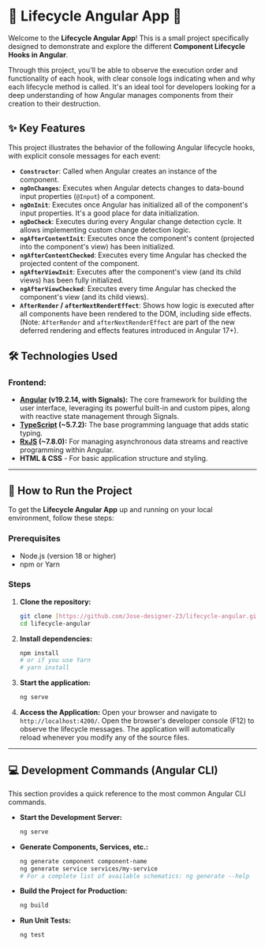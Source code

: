 # 🔄 Lifecycle Angular App 🚀

Welcome to the **Lifecycle Angular App**! This is a small project specifically designed to demonstrate and explore the different **Component Lifecycle Hooks in Angular**.

Through this project, you'll be able to observe the execution order and functionality of each hook, with clear console logs indicating when and why each lifecycle method is called. It's an ideal tool for developers looking for a deep understanding of how Angular manages components from their creation to their destruction.

## ✨ Key Features

This project illustrates the behavior of the following Angular lifecycle hooks, with explicit console messages for each event:

* **`Constructor`**: Called when Angular creates an instance of the component.
* **`ngOnChanges`**: Executes when Angular detects changes to data-bound input properties (`@Input`) of a component.
* **`ngOnInit`**: Executes once Angular has initialized all of the component's input properties. It's a good place for data initialization.
* **`ngDoCheck`**: Executes during every Angular change detection cycle. It allows implementing custom change detection logic.
* **`ngAfterContentInit`**: Executes once the component's content (projected into the component's view) has been initialized.
* **`ngAfterContentChecked`**: Executes every time Angular has checked the projected content of the component.
* **`ngAfterViewInit`**: Executes after the component's view (and its child views) has been fully initialized.
* **`ngAfterViewChecked`**: Executes every time Angular has checked the component's view (and its child views).
* **`AfterRender` / `afterNextRenderEffect`**: Shows how logic is executed after all components have been rendered to the DOM, including side effects. (Note: `AfterRender` and `afterNextRenderEffect` are part of the new deferred rendering and effects features introduced in Angular 17+).

## 🛠️ Technologies Used

### Frontend:

* **[Angular](https://angular.io/) (v19.2.14, with Signals):** The core framework for building the user interface, leveraging its powerful built-in and custom pipes, along with reactive state management through Signals.
* **[TypeScript](https://www.typescriptlang.org/) (~5.7.2):** The base programming language that adds static typing.
* **[RxJS](https://rxjs.dev/) (~7.8.0):** For managing asynchronous data streams and reactive programming within Angular.
* **HTML & CSS** - For basic application structure and styling.

---

## 🚀 How to Run the Project

To get the **Lifecycle Angular App** up and running on your local environment, follow these steps:

### Prerequisites

* Node.js (version 18 or higher)
* npm or Yarn

### Steps

1.  **Clone the repository:**
    ```bash
    git clone [https://github.com/Jose-designer-23/lifecycle-angular.git](https://github.com/Jose-designer-23/lifecycle-angular.git)
    cd lifecycle-angular
    ```

2.  **Install dependencies:**
    ```bash
    npm install
    # or if you use Yarn
    # yarn install
    ```

3.  **Start the application:**
    ```bash
    ng serve
    ```

4.  **Access the Application:**
    Open your browser and navigate to `http://localhost:4200/`. Open the browser's developer console (F12) to observe the lifecycle messages. The application will automatically reload whenever you modify any of the source files.

---

## 💻 Development Commands (Angular CLI)

This section provides a quick reference to the most common Angular CLI commands.

* **Start the Development Server:**
    ```bash
    ng serve
    ```
* **Generate Components, Services, etc.:**
    ```bash
    ng generate component component-name
    ng generate service services/my-service
    # For a complete list of available schematics: ng generate --help
    ```
* **Build the Project for Production:**
    ```bash
    ng build
    ```
* **Run Unit Tests:**
    ```bash
    ng test
    ```
